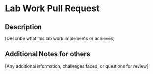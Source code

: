 # Lab Work Pull Request

## Description

[Describe what this lab work implements or achieves]

## Additional Notes for others

[Any additional information, challenges faced, or questions for review]
